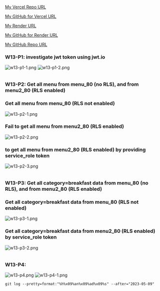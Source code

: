 [My Vercel Repo URL](https://1112-client-card-demo-80.vercel.app/)

[My GitHub for Vercel URL](https://github.com/1112-wp2/1112-client-card-demo-80)

[My Render URL](https://one112-server-cs-info-lab-62wd.onrender.com)

[My GitHub for Render URL](https://github.com/1112-wp2/1112-server-card-demo-80)

[My GitHub Repo URL](https://github.com/1112-wp2/1111-wp2_demo_80)

### W13-P1: investigate jwt token using jwt.io

![w13-p1-1.png](https://wjviuyuwtkixlajqlpbk.supabase.co/storage/v1/object/public/demo-80/md_img/w13-p1-1.png)
![w13-p1-2.png](https://wjviuyuwtkixlajqlpbk.supabase.co/storage/v1/object/public/demo-80/md_img/w13-p1-2.png)

```

```

### W13-P2: Get all menu from menu_80 (no RLS), and from menu2_80 (RLS enabled)

### Get all menu from menu_80 (RLS not enabled)

![w13-p2-1.png](https://wjviuyuwtkixlajqlpbk.supabase.co/storage/v1/object/public/demo-80/md_img/w12-p2.png)

### Fail to get all menu from menu2_80 (RLS enabled)

![w13-p2-2.png](https://wjviuyuwtkixlajqlpbk.supabase.co/storage/v1/object/public/demo-80/md_img/w12-p2.png)

### to get all menu from menu2_80 (RLS enabled) by providing service_role token

![w13-p2-3.png](https://wjviuyuwtkixlajqlpbk.supabase.co/storage/v1/object/public/demo-80/md_img/w12-p2.png)

```

```

### W13-P3: Get all category=breakfast data from menu_80 (no RLS), and from menu2_80 (RLS enabled)

### Get all category=breakfast data from menu_80 (RLS not enabled)

![w13-p3-1.png](https://wjviuyuwtkixlajqlpbk.supabase.co/storage/v1/object/public/demo-80/md_img/w13-p3-1.png)

### Get all category=breakfast data from menu2_80 (RLS enabled) by service_role token

![w13-p3-2.png](https://wjviuyuwtkixlajqlpbk.supabase.co/storage/v1/object/public/demo-80/md_img/w13-p3-2.png)

```

```

### W13-P4:

![w13-p4.png](https://wjviuyuwtkixlajqlpbk.supabase.co/storage/v1/object/public/demo-80/md_img/w12-p4.png)
![w13-p4-1.png](https://wjviuyuwtkixlajqlpbk.supabase.co/storage/v1/object/public/demo-80/md_img/w12-p4-1.png)

```
git log --pretty=format:"%h%x09%an%x09%ad%x09%s" --after="2023-05-09"
```
